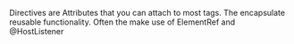 Directives are Attributes that you can attach to most tags. The encapsulate reusable functionality. Often the make use of ElementRef and @HostListener